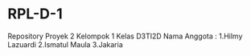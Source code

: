 # RPL-D-1
Repository Proyek 2 Kelompok 1 Kelas D3TI2D
Nama Anggota : 
1.Hilmy Lazuardi
2.Ismatul Maula
3.Jakaria
